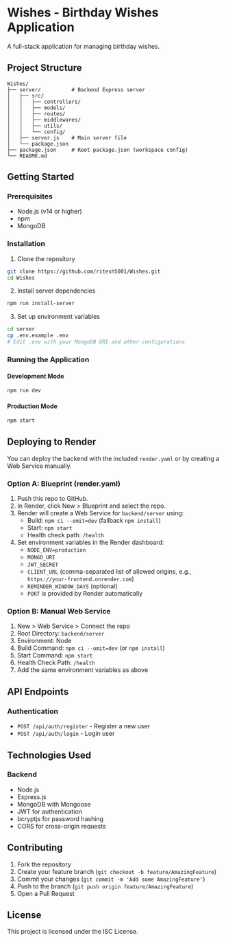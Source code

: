 # Wishes - Birthday Wishes Application

A full-stack application for managing birthday wishes.

## Project Structure

```
Wishes/
├── server/          # Backend Express server
│   ├── src/
│   │   ├── controllers/
│   │   ├── models/
│   │   ├── routes/
│   │   ├── middlewares/
│   │   ├── utils/
│   │   └── config/
│   ├── server.js    # Main server file
│   └── package.json
├── package.json     # Root package.json (workspace config)
└── README.md
```

## Getting Started

### Prerequisites
- Node.js (v14 or higher)
- npm
- MongoDB

### Installation

1. Clone the repository
```bash
git clone https://github.com/ritesh5001/Wishes.git
cd Wishes
```

2. Install server dependencies
```bash
npm run install-server
```

3. Set up environment variables
```bash
cd server
cp .env.example .env
# Edit .env with your MongoDB URI and other configurations
```

### Running the Application

#### Development Mode
```bash
npm run dev
```

#### Production Mode
```bash
npm start
```

## Deploying to Render

You can deploy the backend with the included `render.yaml` or by creating a Web Service manually.

### Option A: Blueprint (render.yaml)
1. Push this repo to GitHub.
2. In Render, click New > Blueprint and select the repo.
3. Render will create a Web Service for `backend/server` using:
	- Build: `npm ci --omit=dev` (fallback `npm install`)
	- Start: `npm start`
	- Health check path: `/health`
4. Set environment variables in the Render dashboard:
	- `NODE_ENV=production`
	- `MONGO_URI`
	- `JWT_SECRET`
	- `CLIENT_URL` (comma-separated list of allowed origins, e.g., `https://your-frontend.onrender.com`)
	- `REMINDER_WINDOW_DAYS` (optional)
	- `PORT` is provided by Render automatically

### Option B: Manual Web Service
1. New > Web Service > Connect the repo
2. Root Directory: `backend/server`
3. Environment: Node
4. Build Command: `npm ci --omit=dev` (or `npm install`)
5. Start Command: `npm start`
6. Health Check Path: `/health`
7. Add the same environment variables as above

## API Endpoints

### Authentication
- `POST /api/auth/register` - Register a new user
- `POST /api/auth/login` - Login user

## Technologies Used

### Backend
- Node.js
- Express.js
- MongoDB with Mongoose
- JWT for authentication
- bcryptjs for password hashing
- CORS for cross-origin requests

## Contributing

1. Fork the repository
2. Create your feature branch (`git checkout -b feature/AmazingFeature`)
3. Commit your changes (`git commit -m 'Add some AmazingFeature'`)
4. Push to the branch (`git push origin feature/AmazingFeature`)
5. Open a Pull Request

## License

This project is licensed under the ISC License.